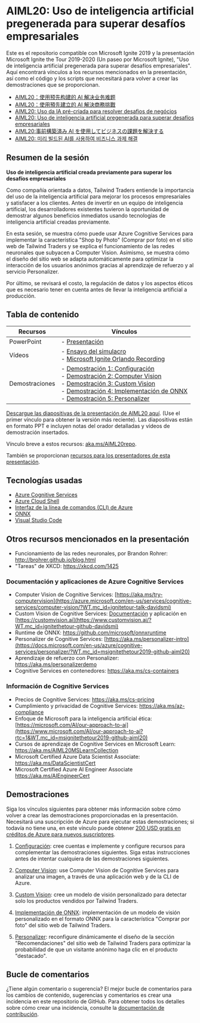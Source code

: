 # <a name="aiml20-using-pre-built-ai-to-solve-business-challenges"></a>AIML20: Uso de inteligencia artificial pregenerada para superar desafíos empresariales

Este es el repositorio compatible con Microsoft Ignite 2019 y la presentación Microsoft Ignite the Tour 2019-2020 (Un paseo por Microsoft Ignite), "Uso de inteligencia artificial pregenerada para superar desafíos empresariales". Aquí encontrará vínculos a los recursos mencionados en la presentación, así como el código y los scripts que necesitará para volver a crear las demostraciones que se proporcionan.

* [AIML20：使用预先构建的 AI 解决业务难题](https://github.com/microsoft/ignite-learning-paths-training-aiml/tree/master-SimplifiedChinese/aiml20)
* [AIML20：使用預先建立的 AI 解決商務挑戰](https://github.com/microsoft/ignite-learning-paths-training-aiml/tree/master-TraditionalChinese/aiml20)
* [AIML20: Uso da IA pré-criada para resolver desafios de negócios](https://github.com/microsoft/ignite-learning-paths-training-aiml/tree/master-PortugueseBrazil/aiml20)
* [AIML20: Uso de inteligencia artificial pregenerada para superar desafíos empresariales](https://github.com/microsoft/ignite-learning-paths-training-aiml/tree/master-Spanish/aiml20)
* [AIML20:事前構築済み AI を使用してビジネスの課題を解決する](https://github.com/microsoft/ignite-learning-paths-training-aiml/tree/master-Japanese/aiml20)
* [AIML20: 미리 빌드된 AI를 사용하여 비즈니스 과제 해결](https://github.com/microsoft/ignite-learning-paths-training-aiml/tree/master-Korean/aiml20)

## <a name="session-abstract"></a>Resumen de la sesión

**Uso de inteligencia artificial creada previamente para superar los desafíos empresariales**

Como compañía orientada a datos, Tailwind Traders entiende la importancia del uso de la inteligencia artificial para mejorar los procesos empresariales y satisfacer a los clientes.
Antes de invertir en un equipo de inteligencia artificial, los desarrolladores existentes tuvieron la oportunidad de demostrar algunos beneficios inmediatos usando tecnologías de inteligencia artificial creadas previamente. 

En esta sesión, se muestra cómo puede usar Azure Cognitive Services para implementar la característica "Shop by Photo" (Comprar por foto) en el sitio web de Tailwind Traders y se explica el funcionamiento de las redes neuronales que subyacen a Computer Vision. Asimismo, se muestra cómo el diseño del sitio web se adapta automáticamente para optimizar la interacción de los usuarios anónimos gracias al aprendizaje de refuerzo y al servicio Personalizer.

Por último, se revisará el costo, la regulación de datos y los aspectos éticos que es necesario tener en cuenta antes de llevar la inteligencia artificial a producción.

## <a name="table-of-contents"></a>Tabla de contenido
 

| Recursos          | Vínculos                            |
|-------------------|----------------------------------|
| PowerPoint        | - [Presentación](presentations.md) |
| Vídeos            | - [Ensayo del simulacro](https://youtu.be/jRO-5g-HYuU) <br/>- [Microsoft Ignite Orlando Recording](https://myignite.techcommunity.microsoft.com/sessions/82987?source=sessions) |
| Demostraciones             | - [Demostración 1: Configuración](https://github.com/microsoft/ignite-learning-paths-training-aiml/blob/master/aiml20/DEMO%20Setup.md) <br/>- [Demostración 2: Computer Vision](https://github.com/microsoft/ignite-learning-paths-training-aiml/blob/master/aiml20/DEMO%20Computer%20Vision.md) <br/>- [Demostración 3: Custom Vision](https://github.com/microsoft/ignite-learning-paths-training-aiml/blob/master/aiml20/DEMO%20Custom%20Vision.md)<br/>- [Demostración 4: Implementación de ONNX](https://github.com/microsoft/ignite-learning-paths-training-aiml/blob/master/aiml20/DEMO%20ONNX%20deployment.md) <br/>- [Demostración 5: Personalizer](https://github.com/microsoft/ignite-learning-paths-training-aiml/blob/master/aiml20/DEMO%20Personalizer.md) | 

[Descargue las diapositivas de la presentación de AIML20 aquí](presentations.md). (Use el primer vínculo para obtener la versión más reciente). Las diapositivas están en formato PPT e incluyen notas del orador detalladas y vídeos de demostración insertados.

Vínculo breve a estos recursos: [aka.ms/AIML20repo](https://aka.ms/AIML20repo). 

También se proporcionan [recursos para los presentadores de esta presentación](README-Presenters.md).



## <a name="technologies-used"></a>Tecnologías usadas

* [Azure Cognitive Services](https://docs.microsoft.com/en-us/azure/cognitive-services/?WT.mc_id=msignitethetour2019-github-aiml20)
* [Azure Cloud Shell](https://docs.microsoft.com/en-us/azure/cloud-shell/overview?WT.mc_id=msignitethetour2019-github-aiml20)
* [Interfaz de la línea de comandos (CLI) de Azure](https://docs.microsoft.com/en-us/cli/azure/?view=azure-cli-latest?WT.mc_id=msignitethetour2019-github-aiml20)
* [ONNX](https://github.com/onnx/onnx)
* [Visual Studio Code](https://code.visualstudio.com/)

## <a name="other-resources-mentioned-in-talk"></a>Otros recursos mencionados en la presentación

* Funcionamiento de las redes neuronales, por Brandon Rohrer: http://brohrer.github.io/blog.html
* "Tareas" de XKCD: https://xkcd.com/1425

### <a name="azure-cognitive-services-docs-and-apps"></a>Documentación y aplicaciones de Azure Cognitive Services

* Computer Vision de Cognitive Services: [https://aka.ms/try-computervision](https://azure.microsoft.com/en-us/services/cognitive-services/computer-vision/?WT.mc_id=ignitetour-talk-davidsmi)  
* Custom Vision de Cognitive Services: [Documentación](https://docs.microsoft.com/en-us/azure/cognitive-services/custom-vision-service/?WT.mc_id=ignitethetour-github-davidsmi) y aplicación en [https://customvision.ai](https://www.customvision.ai/?WT.mc_id=ignitethetour-github-davidsmi)
* Runtime de ONNX: https://github.com/microsoft/onnxruntime
* Personalizer de Cognitive Services: [https://aka.ms/personalizer-intro](https://docs.microsoft.com/en-us/azure/cognitive-services/personalizer/?WT.mc_id=msignitethetour2019-github-aiml20)
* Aprendizaje de refuerzo con Personalizer: https://aka.ms/personalizerdemo
* Cognitive Services en contenedores: https://aka.ms/cs-containers

### <a name="cognitive-services-information"></a>Información de Cognitive Services

* Precios de Cognitive Services: https://aka.ms/cs-pricing 
* Cumplimiento y privacidad de Cognitive Services: https://aka.ms/az-compliance
* Enfoque de Microsoft para la inteligencia artificial ética: [https://microsoft.com/AI/our-approach-to-ai](https://www.microsoft.com/AI/our-approach-to-ai?rtc=1&WT.mc_id=msignitethetour2019-github-aiml20)
* Cursos de aprendizaje de Cognitive Services en Microsoft Learn: https://aka.ms/AIML20MSLearnCollection
* Microsoft Certified Azure Data Scientist Associate: https://aka.ms/DataScientistCert 
* Microsoft Certified Azure AI Engineer Associate https://aka.ms/AIEngineerCert

## <a name="demonstrations"></a>Demostraciones

Siga los vínculos siguientes para obtener más información sobre cómo volver a crear las demostraciones proporcionadas en la presentación. Necesitará una suscripción de Azure para ejecutar estas demostraciones; si todavía no tiene una, en este vínculo puede obtener [200 USD gratis en créditos de Azure para nuevos suscriptores](https://aka.ms/azure-free-credits).

1. [Configuración](DEMO%20Setup.md): cree cuentas e implemente y configure recursos para complementar las demostraciones siguientes. Siga estas instrucciones antes de intentar cualquiera de las demostraciones siguientes.

1. [Computer Vision](DEMO%20Computer%20Vision.md): use Computer Vision de Cognitive Services para analizar una imagen, a través de una aplicación web y de la CLI de Azure.

1. [Custom Vision](DEMO%20Custom%20Vision.md): cree un modelo de visión personalizado para detectar solo los productos vendidos por Tailwind Traders.

1. [Implementación de ONNX](DEMO%20ONNX%20deployment.md): implementación de un modelo de visión personalizado en el formato ONNX para la característica "Comprar por foto" del sitio web de Tailwind Traders.

1. [Personalizer](DEMO%20Personalizer.md): reconfigure dinámicamente el diseño de la sección "Recomendaciones" del sitio web de Tailwind Traders para optimizar la probabilidad de que un visitante anónimo haga clic en el producto "destacado".

## <a name="feedback-loop"></a>Bucle de comentarios

¿Tiene algún comentario o sugerencia? El mejor bucle de comentarios para los cambios de contenido, sugerencias y comentarios es crear una incidencia en este repositorio de GitHub. Para obtener todos los detalles sobre cómo crear una incidencia, consulte la [documentación de contribución](../CONTRIBUTING.md).
